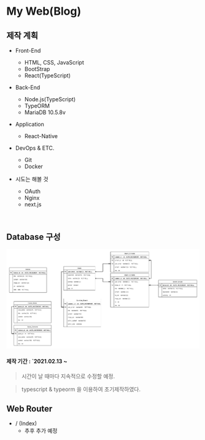 My Web(Blog)
=================
## 제작 계획
<p>
    <ul>
        <li>Front-End</li>
        <ul>
            <li>HTML, CSS, JavaScript</li>
            <li>BootStrap</li>
            <li>React(TypeScript)</li>
        </ul>
    </ul>
    <ul>
        <li>Back-End</li>
        <ul>
            <li>Node.js(TypeScript)</li>
            <li>TypeORM</li>
            <li>MariaDB 10.5.8v</li>
        </ul>
    </ul>
    <ul>
        <li>Application</li>
        <ul>
            <li>React-Native</li>
        </ul>
    </ul>
    <ul>
        <li>DevOps & ETC.</li>
        <ul>
            <li>Git</li>
            <li>Docker</li>
        </ul>
    </ul>
    <ul>
        <li>시도는 해볼 것</li>
        <ul>
            <li>OAuth</li>
            <li>Nginx</li>
            <li>next.js</li>
        </ul>
    </ul>
</p>
<br>

## Database 구성
![MyWeb.jpg](./src/public/github/MyWeb.jpg)

#### 제작 기간 : `2021.02.13 ~
> 시간이 날 때마다 지속적으로 수정할 예정.

> typescript & typeorm 을 이용하여 초기제작하였다.<br>


## Web Router
- / (Index)
    - 추후 추가 예정